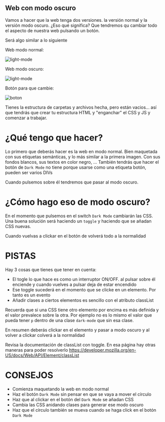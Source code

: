 ## Web con modo oscuro 
Vamos a hacer que la web tenga dos versiones. la versión normal y la versión modo oscuro. ¿Eso qué significa? Que tendremos qu cambiar todo el aspecto de nuestra web pulsando un botón.

Será algo similar a lo siguiente

Web modo normal:

![light-mode](./assets/light-mode.png)

Web modo oscuro:

![light-mode](./assets/dark-mode.png)

Botón para que cambie:

![boton](./assets/boton.png)

Tienes la estructura de carpetas y archivos hecha, pero están vacios... así que tendrás que crear tu estructura HTML y "enganchar" el CSS y JS y comenzar a trabajar.

# ¿Qué tengo que hacer?
Lo primero que deberás hacer es la web en modo normal. Bien maquetada con sus etiquetas semánticas, y lo más similar a la primera imagen. Con sus fondos blancos, sus textos en color negro, ...
También tendrás que hacer el botón de `Dark Mode` no tiene porque usarse como una etiqueta botón, pueden ser varios DIVs

Cuando pulsemos sobre él tendremos que pasar al modo oscuro.

# ¿Cómo hago eso de modo oscuro?
En el momento que pulsemos en el switch `Dark Mode` cambiarán las CSS. Una buena solución será haciendo un `toggle` y haciendo que se añadan CSS nuevas.

Cuando vuelvas a clickar en el botón de volverá todo a la normalidad 

# PISTAS
Hay 3 cosas que tienes que tener en cuenta:
- El togle lo que hace es como un interruptor ON/OFF. al pulsar sobre él enciende y cuando vuelves a pulsar deja de estar encendido
- Ese toggle sucederá en el momento que se clicke en un elemento. Por tanto es un evento 
- Añadir clases a ciertos elementos es sencillo con el atributo classList

Recuerda que si una CSS tiene otro elemento por encima es más definida y el valor prevalece sobre la otra. Por ejemplo no es lo mismo el valor que pueda tener `p` dentro de una clase `dark-mode` que sin esa clase.

En resumen deberás clickar en el elemento y pasar a modo oscuro y al volver a clickar colverá a la normalidad

Revisa la documentación de classList con toggle. En esa página hay otras maneras para poder resolverlo
https://developer.mozilla.org/en-US/docs/Web/API/Element/classList

# CONSEJOS
- Comienza maquetando la web en modo normal
- Haz el botón `Dark Mode` sin pensar en que se vaya a mover el círculo
- Haz que al clickar en el botón del `Dark Mode` se añadan CSS 
- Cambia las CSS anidando clases para generar ese modo oscuro
- Haz que el círculo también se mueva cuando se haga click en el botón `Dark Mode`
